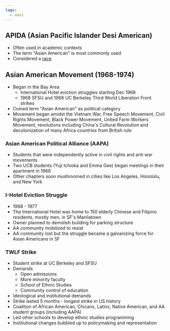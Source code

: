```yaml
---
tags:
  - aas1
---
```

## APIDA (Asian Pacific Islander Desi American)
- Often used in academic contexts
- The term "Asian American" is most commonly used
- Considered a [race](2%20-%20Race.md)

## Asian American Movement (1968-1974)
- Began in the Bay Area
	- International Hotel eviction struggles starting Dec 1968
	- 1968 SFSU and 1968 UC Berkeley Third World Liberation Front strikes
- Coined term "Asian American" as political category
- Movement began amidst the Vietnam War, Free Speech Movement, Civil Rights Movement, Black Power Movement, United Farm Workers Movement, revolutions including China's Cultural Revolution and decolonization of many Africa countries from British rule

### Asian American Political Alliance (AAPA)
- Students that were independently active in civil rights and anti war movements
- Two UCB students (Yuji Ichioka and Emma Gee) began meetings in their apartment in 1968
- Other chapters soon mushroomed in cities like Los Angeles, Honolulu, and New York
### I-Hotel Eviction Struggle
- 1968 - 1977
- The International Hotel was home to 150 elderly Chinese and Filipino residents, mostly men, in SF's Manilatown
- Owner planned to demolish building for parking structure
- AA community mobilized to resist
- AA community lost but the struggle became a galvanizing force for Asian Americans in SF
### TWLF Strike
- Student strike at UC Berkeley and SFSU
- Demands
	- Open admissions
	- More minority faculty
	- School of Ethnic Studies
	- Community control of education
- Ideological and institutional demands
- Strike lasted 5 months - longest strike in US history
- Coalition of African American, Chicanx, Latinx, Native American, and AA student groups (including AAPA)
- Led other schools to develop ethnic studies programming
- Institutional changes bubbled up to policymaking and representation